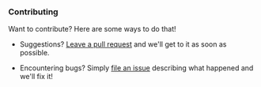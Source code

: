 
### Contributing
Want to contribute? Here are some ways to do that!

- Suggestions? [Leave a pull request](https://github.com/redstone2010/modem-js/pulls) and we'll get to it as soon as possible.

- Encountering bugs? Simply [file an issue](https://github.com/redstone2010/modem-js/issues) describing what happened and we'll fix it!
